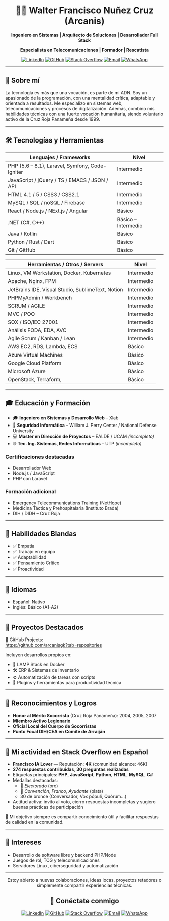 <div align="center">

# 👨‍💻 Walter Francisco Nuñez Cruz (Arcanis)

**Ingeniero en Sistemas | Arquitecto de Soluciones | Desarrollador Full Stack**

**Especialista en Telecomunicaciones | Formador | Rescatista**


[![LinkedIn](https://img.shields.io/badge/LinkedIn-Walter%20Nuñez-blue?style=for-the-badge&logo=linkedin)](https://www.linkedin.com/in/walter-francisco-n%C3%BA%C3%B1ez-cruz/)
[![GitHub](https://img.shields.io/badge/GitHub-arcanisgk-181717?style=for-the-badge&logo=github)](https://github.com/arcanisgk)
[![Stack Overflow](https://img.shields.io/badge/StackOverflow-%20Francisco%20IA%20Lover-FE7A16?style=for-the-badge&logo=stackoverflow)](https://es.stackoverflow.com/users/315134/francisco-ia-lover)
[![Email](https://img.shields.io/badge/Email-wnunez@lh--2.net-D14836?style=for-the-badge&logo=gmail)](mailto:wnunez@lh-2.net)
[![WhatsApp](https://img.shields.io/badge/WhatsApp-Chat%20Conmigo-25D366?style=for-the-badge&logo=whatsapp&logoColor=white)](https://wa.me/50766227744)



</div>

---

## 🧠 Sobre mí

La tecnología es más que una vocación, es parte de mi ADN. Soy un apasionado de la programación, con una mentalidad crítica, adaptable y orientada a resultados. Me especializo en sistemas web, telecomunicaciones y procesos de digitalización. Además, combino mis habilidades técnicas con una fuerte vocación humanitaria, siendo voluntario activo de la Cruz Roja Panameña desde 1999.

---

## 🛠️ Tecnologías y Herramientas

| Lenguajes / Frameworks                               | Nivel           |
|------------------------------------------------------|------------------|
| PHP (5.6 – 8.1), Laravel, Symfony, Code-Igniter      | Intermedio       |
| JavaScript / jQuery / TS / EMACS / JSON / API        | Intermedio       |
| HTML 4.1 / 5 / CSS3 / CSS2.1                         | Intermedio       |
| MySQL / SQL / noSQL / Firebase                       | Intermedio       |
| React / Node.js / NExt.js / Angular                  | Básico           |
| .NET (C#, C++)                                       | Básico – Intermedio |
| Java / Kotlin                                        | Básico           |
| Python / Rust / Dart                                 | Básico           |
| Git / GitHub                                         | Básico           |

| Herramientas / Otros / Servers                    | Nivel      |
|---------------------------------------------------|------------|
| Linux, VM Workstation, Docker, Kubernetes         | Intermedio |
| Apache, Nginx, FPM                                | Intermedio |
| JetBrains IDE, Visual Studio, SublimeText, Notion | Intermedio |
| PHPMyAdmin / Workbench                            | Intermedio |
| SCRUM / AGILE                                     | Intermedio |
| MVC / POO                                         | Intermedio |
| SOX / ISO/IEC 27001                               | Intermedio |
| Análisis FODA, EDA, AVC                           | Intermedio |
| Agile Scrum / Kanban / Lean                       | Intermedio |
| AWS EC2, RDS, Lambda, ECS                         | Básico     |
| Azure Virtual Machines                            | Básico     |
| Google Cloud Platform                             | Básico     |
| Microsoft Azure                                   | Básico     |
| OpenStack, Terraform,                             | Básico     |

---

## 🎓 Educación y Formación

- 🎓 **Ingeniero en Sistemas y Desarrollo Web** – Xlab
- 🔐 **Seguridad Informática** – William J. Perry Center / National Defense University
- 💻 **Master en Dirección de Proyectos** – EALDE / UCAM *(incompleto)*
- 🌐 **Tec. Ing. Sistemas, Redes Informáticas** – UTP *(incompleto)*

### Certificaciones destacadas
- Desarrollador Web
- Node.js / JavaScript
- PHP con Laravel

### Formación adicional
- Emergency Telecommunications Training (NetHope)
- Medicina Táctica y Prehospitalaria (Instituto Brada)
- DIH / DIDH – Cruz Roja

---

## 👥 Habilidades Blandas

- ✅ Empatía
- ✅ Trabajo en equipo
- ✅ Adaptabilidad
- ✅ Pensamiento Crítico
- ✅ Proactividad


---

## 💬 Idiomas

- Español: Nativo
- Inglés: Básico (A1-A2)

---

## 🚀 Proyectos Destacados

🔸 GitHub Projects:  
https://github.com/arcanisgk?tab=repositories

Incluyen desarrollos propios en:
- 🐘 LAMP Stack en Docker
- 🛠️ ERP & Sistemas de Inventario
- ⚙️ Automatización de tareas con scripts
- 🧩 Plugins y herramientas para productividad técnica

---

## 🏅 Reconocimientos y Logros

- **Honor al Mérito Socorrista** (Cruz Roja Panameña): 2004, 2005, 2007
- **Miembro Activo Legionario**
- **Oficial Local del Cuerpo de Socorristas**
- **Punto Focal DIH/CEA en Comité de Arraiján**

---

## 💬 Mi actividad en Stack Overflow en Español

- **Francisco IA Lover** — Reputación: **4K** (comunidad alcance: 46K)
- **274 respuestas contribuidas**, **30 preguntas realizadas**
- Etiquetas principales: **PHP**, **JavaScript**, **Python**, **HTML**, **MySQL**, **C#**
- Medallas destacadas:
    - 🥇 *Electorado* (oro)
    - 🥈 *Convención*, *Franco*, *Ayudante* (plata)
    - 30 de bronce (Conversador, Vox pópuli, Quórum…)
- Actitud activa: invito al voto, cierro respuestas incompletas y sugiero buenas prácticas de participación

🎯 Mi objetivo siempre es compartir conocimiento útil y facilitar respuestas de calidad en la comunidad.


---

## 📌 Intereses

- Desarrollo de software libre y backend PHP/Node
- Juegos de rol, TCG y telecomunicaciones
- Servidores Linux, ciberseguridad y automatización

---

<div align="center">

Estoy abierto a nuevas colaboraciones, ideas locas, proyectos retadores o simplemente compartir experiencias técnicas.

## 📡 Conéctate conmigo

[![LinkedIn](https://img.shields.io/badge/LinkedIn-Walter%20Nuñez-blue?style=for-the-badge&logo=linkedin)](https://www.linkedin.com/in/walter-francisco-n%C3%BA%C3%B1ez-cruz/)
[![GitHub](https://img.shields.io/badge/GitHub-arcanisgk-181717?style=for-the-badge&logo=github)](https://github.com/arcanisgk)
[![Stack Overflow](https://img.shields.io/badge/StackOverflow-%20Francisco%20IA%20Lover-FE7A16?style=for-the-badge&logo=stackoverflow)](https://es.stackoverflow.com/users/315134/francisco-ia-lover)
[![Email](https://img.shields.io/badge/Email-wnunez@lh--2.net-D14836?style=for-the-badge&logo=gmail)](mailto:wnunez@lh-2.net)
[![WhatsApp](https://img.shields.io/badge/WhatsApp-Chat%20Conmigo-25D366?style=for-the-badge&logo=whatsapp&logoColor=white)](https://wa.me/50766227744)


</div>

